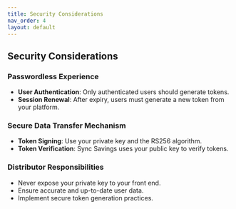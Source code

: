```yaml
---
title: Security Considerations
nav_order: 4
layout: default
---
```


## Security Considerations

### Passwordless Experience

- **User Authentication**: Only authenticated users should generate tokens.
- **Session Renewal**: After expiry, users must generate a new token from your platform.

### Secure Data Transfer Mechanism

- **Token Signing**: Use your private key and the RS256 algorithm.
- **Token Verification**: Sync Savings uses your public key to verify tokens.

### Distributor Responsibilities

- Never expose your private key to your front end.
- Ensure accurate and up-to-date user data.
- Implement secure token generation practices.